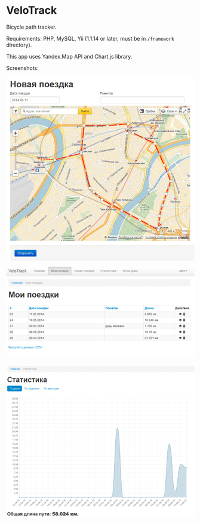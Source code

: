 VeloTrack
=========

Bicycle path tracker.

Requirements: PHP, MySQL, Yii (1.1.14 or later, must be in `/framework` directory).

This app uses Yandex.Map API and Chart.js library.

Screenshots: 

![Screenshot 1](/images/screen1.png?raw=true)

![Screenshot 2](/images/screen2.png?raw=true)

![Screenshot 3](/images/screen3.png?raw=true)
